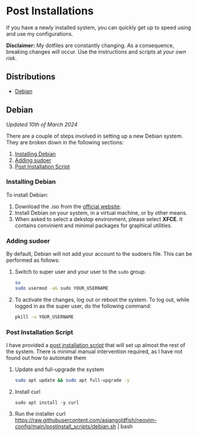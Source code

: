 # Post Installations
If you have a newly installed system, you can quickly get up to speed using and
use my configurations.

**Disclaimer:** My dotfiles are constantly changing. As a consequence, breaking
changes *will* occur. Use the instructions and scripts at *your own risk*.

## Distributions
- [Debian](#debian)

## Debian
*Updated 10th of March 2024*

There are a couple of steps involved in setting up a new Debian system. They are
broken down in the following sections:
1. [Installing Debian](#installing-debian)
2. [Adding sudoer](#adding-sudoer)
3. [Post Installation Script](#post-installation-script)

### Installing Debian
To install Debian:
1. Download the .iso from the
    [official website](https://www.debian.org/download).
2. Install Debian on your system, in a virtual machine, or by other means.
3. When asked to select a dekstop environment, please select **XFCE**. It
   contains convinient and minimal packages for graphical utilities.

### Adding sudoer
By default, Debian will not add your account to the sudoers file. This can be
performed as follows:
1. Switch to super user and your user to the `sudo` group.

    ```sh
    su
    sudo usermod -aG sudo YOUR_USERNAME
    ```

2. To activate the changes, log out or reboot the system. To log out, while
   logged in as the super user, do the following command:

   ```sh
   pkill -u YOUR_USERNAME
   ```


### Post Installation Script
I have provided a [post installation script](../postinstall_scripts/debian.sh)
that will set up almost the rest of the system. There is minimal manual
intervention required, as I have not found out how to automate them

1. Update and full-upgrade the system
    ```sh
    sudo apt update && sudo apt full-upgrade -y
    ```
2. Install curl
    ```
    sudo apt install -y curl
    ```

3. Run the installer
    curl https://raw.githubusercontent.com/asiangoldfish/neovim-config/main/postinstall_scripts/debian.sh | bash
    ```